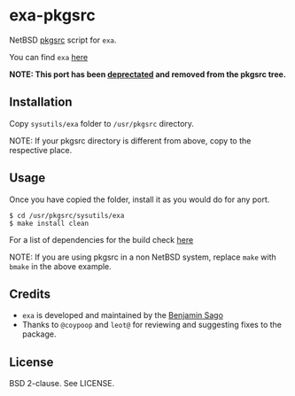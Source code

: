 exa-pkgsrc
==========

NetBSD [pkgsrc][4] script for `exa`.

You can find `exa` [here][1]

**NOTE: This port has been [deprectated][5] and removed from the pkgsrc tree.**

Installation
------------

Copy `sysutils/exa` folder to `/usr/pkgsrc` directory.

NOTE: If your pkgsrc directory is different from above, copy to the respective
place.

Usage
-----

Once you have copied the folder, install it as you would do for any port.

`$ cd /usr/pkgsrc/sysutils/exa`<br>
`$ make install clean`

For a list of dependencies for the build check [here][2]

NOTE: If you are using pkgsrc in a non NetBSD system, replace `make` with
`bmake` in the above example.

Credits
-------

* `exa` is developed and maintained by the [Benjamin Sago][3]
* Thanks to `@coypoop` and `leot@` for reviewing and suggesting fixes to the
  package.

License
-------

BSD 2-clause. See LICENSE.

[1]: https://the.exa.website/
[2]: https://github.com/ogham/exa#installation
[3]: https://bsago.me/
[4]: http://pkgsrc.se/sysutils/exa
[5]: https://pkgsrc.se/files.php?messageId=20230911122023.1EB85FBDB@cvs.NetBSD.org
